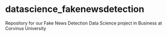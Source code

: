 # datascience_fakenewsdetection
Repository for our Fake News Detection Data Science project in Business at Corvinus University
